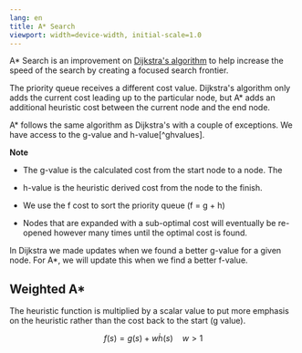 ```yaml
---
lang: en
title: A* Search
viewport: width=device-width, initial-scale=1.0
---
```

A* Search is an improvement on [Dijkstra's algorithm](../Uninformed%20Search/dijkstra.md#Algorithm) to help increase the speed
of the search by creating a focused search frontier. 

The priority queue receives a different cost value. Dijkstra's algorithm only
adds the current cost leading up to the particular node, but A* adds an
additional heuristic cost between the current node and the end node. 

A* follows the same algorithm as Dijkstra's with a couple of exceptions. We
have access to the g-value and h-value[^ghvalues].

**Note**

-  The g-value is the calculated cost from the start node to a node. The 
- h-value is the heuristic derived cost from the node to the finish.

- We use the f cost to sort the priority queue \(f = g + h\)
- Nodes that are expanded with a sub-optimal cost will eventually be re-opened
however many times until the optimal cost is found.

In Dijkstra we made updates when we found a better g-value for a given node.
For A*, we will update this when we find a better f-value. 

## Weighted A*
The heuristic function is multiplied by a scalar value to put more emphasis on
the heuristic rather than the cost back to the start (g value). 

$$
f(s) = g(s) + w \dot h(s) \quad w > 1
$$